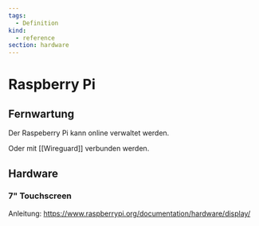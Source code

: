 ```yaml
---
tags:
  - Definition
kind:
  - reference
section: hardware
---
```


# Raspberry Pi

## Fernwartung

Der Raspeberry Pi kann online verwaltet werden.

Oder mit [[Wireguard]] verbunden werden.

## Hardware

### 7" Touchscreen

Anleitung: <https://www.raspberrypi.org/documentation/hardware/display/>
